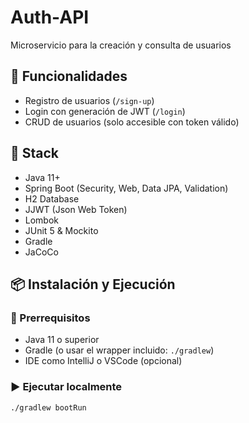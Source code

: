 # Auth-API

Microservicio para la creación y consulta de usuarios

## 📌 Funcionalidades

- Registro de usuarios (`/sign-up`)
- Login con generación de JWT (`/login`)
- CRUD de usuarios (solo accesible con token válido)

## 🚀 Stack

- Java 11+
- Spring Boot (Security, Web, Data JPA, Validation)
- H2 Database
- JJWT (Json Web Token)
- Lombok
- JUnit 5 & Mockito
- Gradle
- JaCoCo

## 📦 Instalación y Ejecución

### 🔧 Prerrequisitos

- Java 11 o superior
- Gradle (o usar el wrapper incluido: `./gradlew`)
- IDE como IntelliJ o VSCode (opcional)

### ▶️ Ejecutar localmente

```bash
./gradlew bootRun
```
